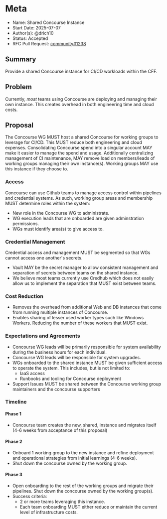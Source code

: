 # Meta
[meta]: #meta
- Name: Shared Concourse Instance
- Start Date: 2025-07-07
- Author(s): @drich10
- Status: Accepted
- RFC Pull Request: [community#1238](https://github.com/cloudfoundry/community/pull/1238)

## Summary

Provide a shared Concourse instance for CI/CD workloads within the CFF.

## Problem

Currently, _most_ teams using Concourse are deploying and managing their own instance. This creates overhead in both engineering time and cloud costs.

## Proposal

The Concourse WG MUST host a shared Concourse for working groups to leverage for CI/CD. This MUST reduce both engineering and cloud expenses. Consolidating Concourse spend into a singular account MAY make it easier to manage the spend and usage. Additionally centralizing management of CI maintenance, MAY remove load on members/leads of working groups managing their own instance(s). Working groups MAY use this instance if they choose to.

### Access
Concourse can use Github teams to manage access control within pipelines and credential systems. As such, working group areas and membership MUST determine roles within the system:
* New role in the Concourse WG to administrate.
* WG execution leads that are onboarded are given adminstration permissions.
* WGs must identify area(s) to give access to.

### Credential Management
Credential access and management MUST be segmented so that WGs cannot access one another's secrets.
  * Vault MAY be the secret manager to allow consistent management and separation of secrets between teams on the shared instance.
  * We believe most teams currently use Credhub which does not easily allow us to implement the separation that MUST exist between teams.

### Cost Reduction
* Removes the overhead from additional Web and DB instances that come from running multiple instances of Concourse.
* Enables sharing of lesser used worker types such like Windows Workers. Reducing the number of these workers that MUST exist.

### Expectations and Agreements
* Concourse WG leads will be primarily responsible for system availability during the business hours for each individual.
* Concourse WG leads will be responsible for system upgrades.
* WGs onboarded to the shared instance MUST be given sufficient access to operate the system. This includes, but is not limited to:
  * IaaS access
  * Runbooks and tooling for Concourse deployment
* Support Issues MUST be shared between the Concourse working group maintainers and the concourse supporters

### Timeline
#### Phase 1
* Concourse team creates the new, shared, instance and migrates itself (4-6 weeks from acceptance of this proposal)

#### Phase 2
* Onboard 1 working group to the new instance and refine deployment and operational strategies from initial learnings (4-6 weeks).
* Shut down the concourse owned by the working group.

#### Phase 3
* Open onboarding to the rest of the working groups and migrate their pipelines. Shut down the concourse owned by the working group(s).
* Success criteria:
  * 2 or more teams leveraging this instance.
  * Each team onboarding MUST either reduce or maintain the current level of infrastructure costs.
